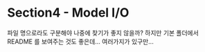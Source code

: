 # Section4 - Model I/O

파일 명으로라도 구분해야 나중에 찾기가 좋지 않을까?
하지만 기본 폴더에서 README 를 보여주는 것도 좋은데...
여러가지가 있구만...
